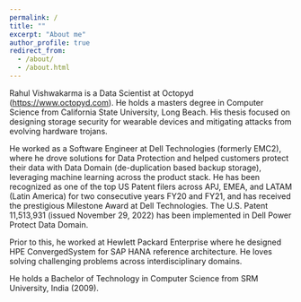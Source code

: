 ```yaml
---
permalink: /
title: ""
excerpt: "About me"
author_profile: true
redirect_from: 
  - /about/
  - /about.html
---
```


<style>
figure {
    display: block;
}
</style>

Rahul Vishwakarma is a Data Scientist at Octopyd (https://www.octopyd.com). He holds a masters degree in Computer Science from California State University, Long Beach. His thesis focused on designing storage security for wearable devices and mitigating attacks from evolving hardware trojans.

He worked as a Software Engineer at Dell Technologies (formerly EMC2), where he drove solutions for Data Protection and helped customers protect their data with Data Domain (de-duplication based backup storage), leveraging machine learning across the product stack. He has been recognized as one of the top US Patent filers across APJ, EMEA, and LATAM (Latin America) for two consecutive years FY20 and FY21, and has received the prestigious Milestone Award at Dell Technologies. The U.S. Patent 11,513,931 (issued November 29, 2022) has been implemented in Dell Power Protect Data Domain. 

Prior to this, he worked at Hewlett Packard Enterprise where he designed HPE ConvergedSystem for SAP HANA reference architecture. He loves solving challenging problems across interdisciplinary domains.

He holds a Bachelor of Technology in Computer Science from SRM University, India (2009). 


